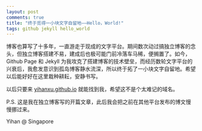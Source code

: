 ```yaml
---
layout: post
comments: true
title: "终于觅得一小块文字自留地——Hello，World!"
tags: github jekyll hello_world
---
```


博客也算写了十多年，一直游走于现成的文字平台。期间数次动过搞独立博客的念头，但独立博客搭建不易，建成后也极可能门前冷落车马稀，便搁置了。如今，Github Page 和 Jekyll 为我攻克了搭建博客的技术壁垒，而经历数轮文字平台的兴衰后，我愈发意识到孤岛博客静水流深，所以终于拓了一小块文字自留地。希望以后能好好在这里栽种耕耘，安静书写。

以后只要来 [yihanxu.github.io](https://yihanxu.github.io) 就能找到我，希望这不是个太难记的域名。

P.S. 这是我在独立博客写的开篇文章，此后我会把之前在其他平台发布的博文慢慢挪过来。

Yihan @ Singapore
